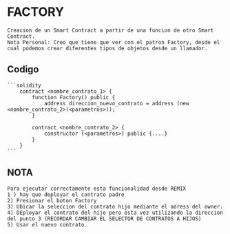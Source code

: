 # FACTORY
    Creacion de un Smart Contract a partir de una funcion de otro Smart Contract.
    Nota Personal: Creo que tiene que ver con el patron Factory, desde el cual podemos crear diferentes tipos de objetos desde un llamador.
## Codigo
    ```solidity
        contract <nombre_contrato_1> {
            function Factory() public {
                address direccion_nuevo_contrato = address (new <nombre_contrato_2>(<parametros>));
            }

            contract <nombre_contrato_2> {
                constructor (<parametros>) public {....}
            }
        }
    ```

## NOTA
    Para ejecutar correctamente esta funcionalidad desde REMIX 
    1 ) hay que deployar el contrato padre 
    2) Presionar el boton Factory
    3) Ubicar la seleccion del contrato hijo mediante el adress del owner.
    4) DEployar el contrato del hijo pero esta vez utilizando la direccion del punto 3 (RECORDAR CAMBIAR EL SELECTOR DE CONTRATOS A HIJOS)
    5) Usar el nuevo contrato.

